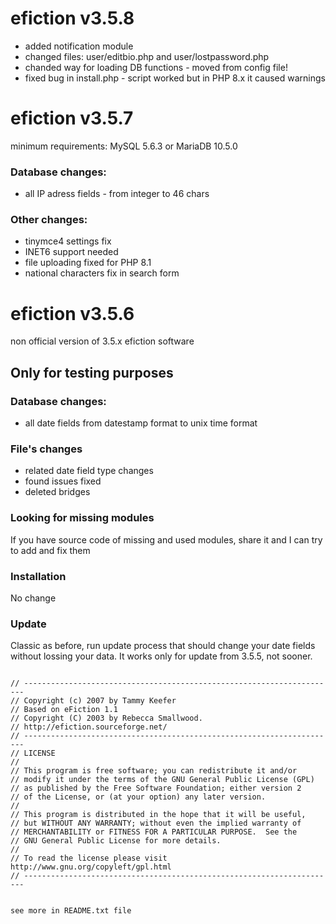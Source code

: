 # efiction v3.5.8

- added notification module
- changed files: user/editbio.php and user/lostpassword.php 
- chanded way for loading DB functions - moved from config file! 
- fixed bug in install.php - script worked but in PHP 8.x it caused warnings


# efiction v3.5.7

minimum requirements:  MySQL 5.6.3  or MariaDB 10.5.0 


### Database changes:

- all IP adress fields - from integer to 46 chars

### Other changes:

- tinymce4 settings fix
- INET6 support needed
- file uploading fixed for PHP 8.1
- national characters fix in search form 



# efiction v3.5.6

non official version of 3.5.x efiction software

## Only for testing purposes


### Database changes:

- all date fields from datestamp format to unix time format

### File's changes

- related date field type changes
- found issues fixed
- deleted bridges 

### Looking for missing modules
If you have source code of missing and used modules, share it and I can try to add and fix them


### Installation
No change

### Update
Classic as before, run update process that should change your date fields without lossing your data. It works only for update from 3.5.5, not sooner.



<code>
// ----------------------------------------------------------------------
// Copyright (c) 2007 by Tammy Keefer
// Based on eFiction 1.1
// Copyright (C) 2003 by Rebecca Smallwood.
// http://efiction.sourceforge.net/
// ----------------------------------------------------------------------
// LICENSE
//
// This program is free software; you can redistribute it and/or
// modify it under the terms of the GNU General Public License (GPL)
// as published by the Free Software Foundation; either version 2
// of the License, or (at your option) any later version.
//
// This program is distributed in the hope that it will be useful,
// but WITHOUT ANY WARRANTY; without even the implied warranty of
// MERCHANTABILITY or FITNESS FOR A PARTICULAR PURPOSE.  See the
// GNU General Public License for more details.
//
// To read the license please visit http://www.gnu.org/copyleft/gpl.html
// ----------------------------------------------------------------------

see more in README.txt file
</code>
